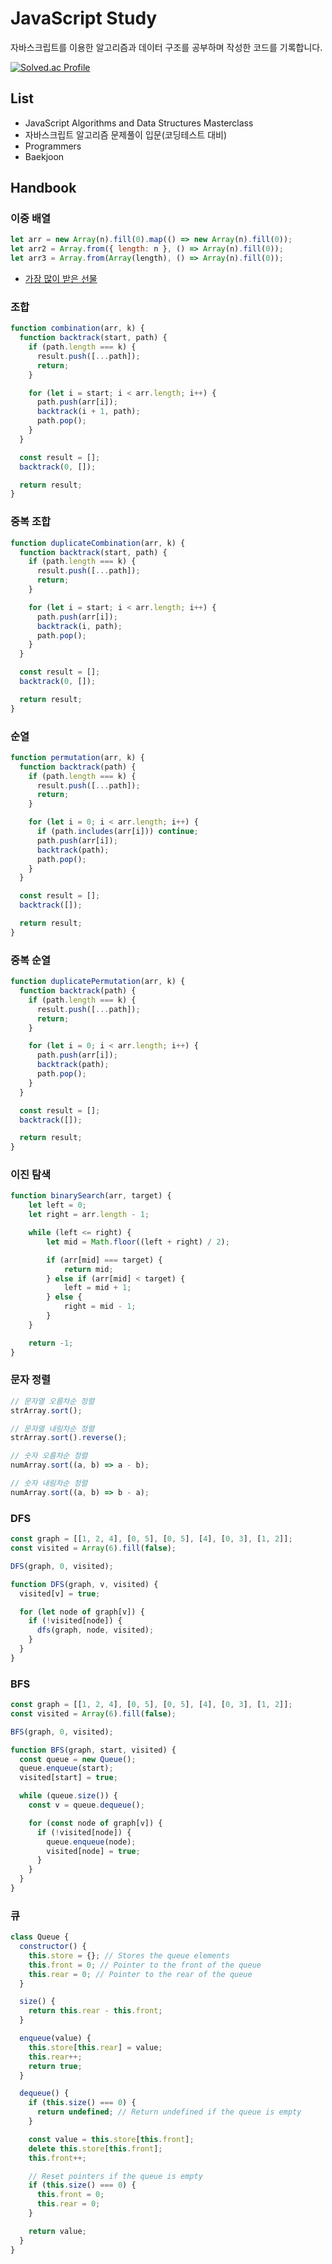 # JavaScript Study

자바스크립트를 이용한 알고리즘과 데이터 구조를 공부하며 작성한 코드를 기록합니다.

[![Solved.ac Profile](http://mazassumnida.wtf/api/v2/generate_badge?boj=dhl9810)](https://solved.ac/dhl9810/)

## List

- JavaScript Algorithms and Data Structures Masterclass
- 자바스크립트 알고리즘 문제풀이 입문(코딩테스트 대비)
- Programmers
- Baekjoon

## Handbook

### 이중 배열

```js
let arr = new Array(n).fill(0).map(() => new Array(n).fill(0));
let arr2 = Array.from({ length: n }, () => Array(n).fill(0));
let arr3 = Array.from(Array(length), () => Array(n).fill(0));
```

- [가장 많이 받은 선물](https://github.com/L2HYUNN/javascript-algorithms/tree/main/Programmers/Level-1/%EA%B0%80%EC%9E%A5%20%EB%A7%8E%EC%9D%B4%20%EB%B0%9B%EC%9D%80%20%EC%84%A0%EB%AC%BC)

### 조합

```js
function combination(arr, k) {
  function backtrack(start, path) {
    if (path.length === k) {
      result.push([...path]);
      return;
    }

    for (let i = start; i < arr.length; i++) {
      path.push(arr[i]);
      backtrack(i + 1, path);
      path.pop();
    }
  }

  const result = [];
  backtrack(0, []);

  return result;
}
```

### 중복 조합

```js
function duplicateCombination(arr, k) {
  function backtrack(start, path) {
    if (path.length === k) {
      result.push([...path]);
      return;
    }

    for (let i = start; i < arr.length; i++) {
      path.push(arr[i]);
      backtrack(i, path);
      path.pop();
    }
  }

  const result = [];
  backtrack(0, []);

  return result;
}
```

### 순열

```js
function permutation(arr, k) {
  function backtrack(path) {
    if (path.length === k) {
      result.push([...path]);
      return;
    }

    for (let i = 0; i < arr.length; i++) {
      if (path.includes(arr[i])) continue;
      path.push(arr[i]);
      backtrack(path);
      path.pop();
    }
  }

  const result = [];
  backtrack([]);

  return result;
}
```

### 중복 순열

```js
function duplicatePermutation(arr, k) {
  function backtrack(path) {
    if (path.length === k) {
      result.push([...path]);
      return;
    }

    for (let i = 0; i < arr.length; i++) {
      path.push(arr[i]);
      backtrack(path);
      path.pop();
    }
  }

  const result = [];
  backtrack([]);

  return result;
}
```

### 이진 탐색
```js
function binarySearch(arr, target) {
    let left = 0;
    let right = arr.length - 1;

    while (left <= right) {
        let mid = Math.floor((left + right) / 2);

        if (arr[mid] === target) {
            return mid;  
        } else if (arr[mid] < target) {
            left = mid + 1;  
        } else {
            right = mid - 1;  
        }
    }

    return -1;  
}

```

### 문자 정렬
```js
// 문자열 오름차순 정렬
strArray.sort();

// 문자열 내림차순 정렬
strArray.sort().reverse();

// 숫자 오름차순 정렬
numArray.sort((a, b) => a - b);

// 숫자 내림차순 정렬
numArray.sort((a, b) => b - a);
```

### DFS
```js
const graph = [[1, 2, 4], [0, 5], [0, 5], [4], [0, 3], [1, 2]];
const visited = Array(6).fill(false);

DFS(graph, 0, visited);

function DFS(graph, v, visited) {
  visited[v] = true;

  for (let node of graph[v]) {
    if (!visited[node]) {
      dfs(graph, node, visited);
    }
  }
}
```


### BFS
```js
const graph = [[1, 2, 4], [0, 5], [0, 5], [4], [0, 3], [1, 2]];
const visited = Array(6).fill(false);

BFS(graph, 0, visited);

function BFS(graph, start, visited) {
  const queue = new Queue();
  queue.enqueue(start);
  visited[start] = true;

  while (queue.size()) {
    const v = queue.dequeue();

    for (const node of graph[v]) {
      if (!visited[node]) {
        queue.enqueue(node);
        visited[node] = true;
      }
    }
  }
}
```

### 큐
```js
class Queue {
  constructor() {
    this.store = {}; // Stores the queue elements
    this.front = 0; // Pointer to the front of the queue
    this.rear = 0; // Pointer to the rear of the queue
  }

  size() {
    return this.rear - this.front;
  }

  enqueue(value) {
    this.store[this.rear] = value;
    this.rear++;
    return true;
  }

  dequeue() {
    if (this.size() === 0) {
      return undefined; // Return undefined if the queue is empty
    }

    const value = this.store[this.front];
    delete this.store[this.front];
    this.front++;

    // Reset pointers if the queue is empty
    if (this.size() === 0) {
      this.front = 0;
      this.rear = 0;
    }

    return value;
  }
}
```
